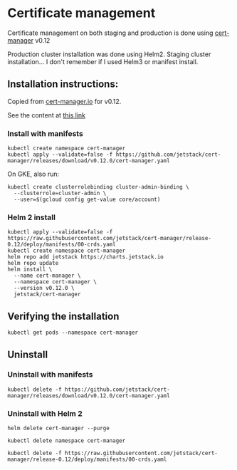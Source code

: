 # Certificate management

Certificate management on both staging and production is done using [cert-manager](https://cert-manager.io) v0.12

Production cluster installation was done using Helm2.
Staging cluster installation... I don't remember if I used Helm3 or manifest install.

## Installation instructions:

Copied from [cert-manager.io](https://cert-manager.io/docs/installation/) for v0.12.

See the content at [this link](https://github.com/cert-manager/website/blob/release-0.12/content/en/docs/installation/kubernetes.md)

### Install with manifests

```shell
kubectl create namespace cert-manager
kubectl apply --validate=false -f https://github.com/jetstack/cert-manager/releases/download/v0.12.0/cert-manager.yaml
```

On GKE, also run:

```shell
kubectl create clusterrolebinding cluster-admin-binding \
  --clusterrole=cluster-admin \
  --user=$(gcloud config get-value core/account)
```

### Helm 2 install

```shell
kubectl apply --validate=false -f https://raw.githubusercontent.com/jetstack/cert-manager/release-0.12/deploy/manifests/00-crds.yaml
kubectl create namespace cert-manager
helm repo add jetstack https://charts.jetstack.io
helm repo update
helm install \
  --name cert-manager \
  --namespace cert-manager \
  --version v0.12.0 \
  jetstack/cert-manager
```

## Verifying the installation

```shell
kubectl get pods --namespace cert-manager
```

## Uninstall

### Uninstall with manifests

```shell
kubectl delete -f https://github.com/jetstack/cert-manager/releases/download/v0.12.0/cert-manager.yaml
```

### Uninstall with Helm 2


```shell
helm delete cert-manager --purge

kubectl delete namespace cert-manager

kubectl delete -f https://raw.githubusercontent.com/jetstack/cert-manager/release-0.12/deploy/manifests/00-crds.yaml
```